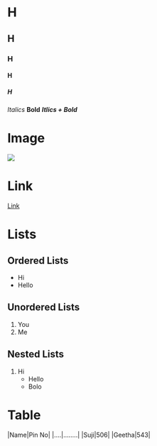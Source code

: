 # H
## H
### H
#### H
##### H
*Italics*
**Bold**
***Itlics + Bold***

# Image
![](https://i.redd.it/onteano3cj141.jpg)
# Link
[Link](https://www.google.com)
# Lists
## Ordered Lists
  - Hi
  - Hello
## Unordered Lists
  1. You
  2. Me
## Nested Lists
  1. Hi
     - Hello
     - Bolo
     
# Table
|Name|Pin No|
|....|........|
|Suji|506|
|Geetha|543|
